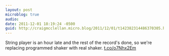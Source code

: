 ```yaml
---
layout: post
microblog: true
audio: 
date: 2011-12-01 18:19:24 -0500
guid: http://craigmcclellan.micro.blog/2011/12/01/t142382314486370305.html
---
```

String player is an hour late and the rest of the record's done, so we're replacing programmed shaker with real shaker. [t.co/o7Nhx2Em](http://t.co/o7Nhx2Em)

